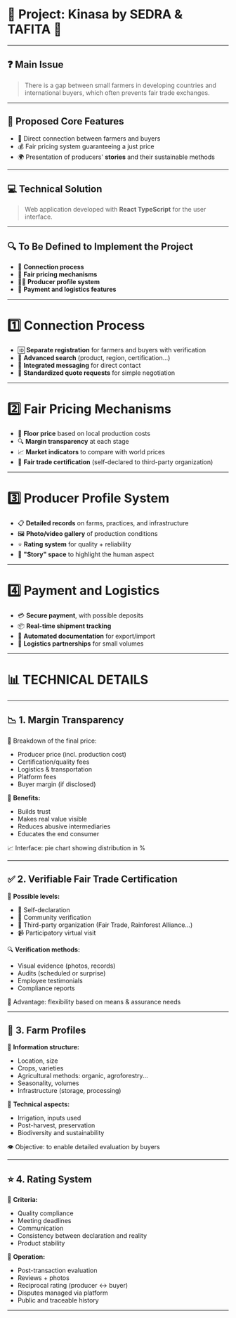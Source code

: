 # 🌱 Project: **Kinasa** by SEDRA & TAFITA 👥

---

## ❓ Main Issue

> There is a gap between small farmers in developing countries and international buyers, which often prevents fair trade exchanges.

---

## 🧩 Proposed Core Features

- 🧭 Direct connection between farmers and buyers
- 💰 Fair pricing system guaranteeing a just price
- 🌍 Presentation of producers' **stories** and their sustainable methods

---

## 💻 Technical Solution

> Web application developed with **React TypeScript** for the user interface.

---

## 🔍 To Be Defined to Implement the Project

- 🔄 **Connection process**
- 💸 **Fair pricing mechanisms**
- 🧑‍🌾 **Producer profile system**
- 🚚 **Payment and logistics features**

---

# 1️⃣ Connection Process

- 🆔 **Separate registration** for farmers and buyers with verification
- 🔎 **Advanced search** (product, region, certification...)
- 💬 **Integrated messaging** for direct contact
- 📄 **Standardized quote requests** for simple negotiation

---

# 2️⃣ Fair Pricing Mechanisms

- 🧮 **Floor price** based on local production costs
- 🔍 **Margin transparency** at each stage
- 📈 **Market indicators** to compare with world prices
- 🧾 **Fair trade certification** (self-declared to third-party organization)

---

# 3️⃣ Producer Profile System

- 📋 **Detailed records** on farms, practices, and infrastructure
- 🖼️ **Photo/video gallery** of production conditions
- ⭐ **Rating system** for quality + reliability
- 📖 **"Story" space** to highlight the human aspect

---

# 4️⃣ Payment and Logistics

- 💳 **Secure payment**, with possible deposits
- 📦 **Real-time shipment tracking**
- 📜 **Automated documentation** for export/import
- 🤝 **Logistics partnerships** for small volumes

---

# 📊 TECHNICAL DETAILS

---

## 📉 1. Margin Transparency

🔎 Breakdown of the final price:

- Producer price (incl. production cost)
- Certification/quality fees
- Logistics & transportation
- Platform fees
- Buyer margin (if disclosed)

🎯 **Benefits:**

- Builds trust
- Makes real value visible
- Reduces abusive intermediaries
- Educates the end consumer

📈 Interface: pie chart showing distribution in %

---

## ✅ 2. Verifiable Fair Trade Certification

🔢 **Possible levels:**

- 📝 Self-declaration
- 👥 Community verification
- 🏢 Third-party organization (Fair Trade, Rainforest Alliance...)
- 📹 Participatory virtual visit

🔍 **Verification methods:**

- Visual evidence (photos, records)
- Audits (scheduled or surprise)
- Employee testimonials
- Compliance reports

📌 Advantage: flexibility based on means & assurance needs

---

## 🧾 3. Farm Profiles

🧱 **Information structure:**

- Location, size
- Crops, varieties
- Agricultural methods: organic, agroforestry...
- Seasonality, volumes
- Infrastructure (storage, processing)

🔧 **Technical aspects:**

- Irrigation, inputs used
- Post-harvest, preservation
- Biodiversity and sustainability

👁️ Objective: to enable detailed evaluation by buyers

---

## ⭐ 4. Rating System

🧮 **Criteria:**

- Quality compliance
- Meeting deadlines
- Communication
- Consistency between declaration and reality
- Product stability

🔁 **Operation:**

- Post-transaction evaluation
- Reviews + photos
- Reciprocal rating (producer <-> buyer)
- Disputes managed via platform
- Public and traceable history

---
